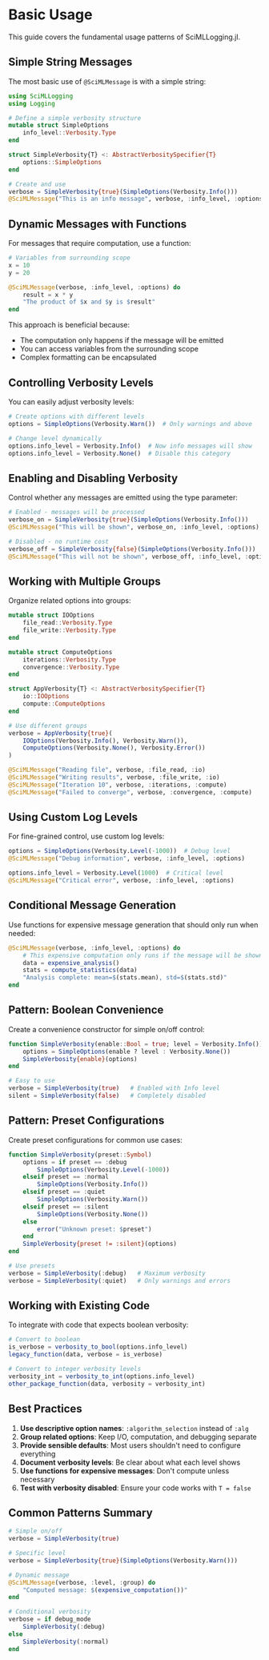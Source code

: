 # Basic Usage

This guide covers the fundamental usage patterns of SciMLLogging.jl.

## Simple String Messages

The most basic use of `@SciMLMessage` is with a simple string:

```julia
using SciMLLogging
using Logging

# Define a simple verbosity structure
mutable struct SimpleOptions
    info_level::Verbosity.Type
end

struct SimpleVerbosity{T} <: AbstractVerbositySpecifier{T}
    options::SimpleOptions
end

# Create and use
verbose = SimpleVerbosity{true}(SimpleOptions(Verbosity.Info()))
@SciMLMessage("This is an info message", verbose, :info_level, :options)
```

## Dynamic Messages with Functions

For messages that require computation, use a function:

```julia
# Variables from surrounding scope
x = 10
y = 20

@SciMLMessage(verbose, :info_level, :options) do
    result = x * y
    "The product of $x and $y is $result"
end
```

This approach is beneficial because:
- The computation only happens if the message will be emitted
- You can access variables from the surrounding scope
- Complex formatting can be encapsulated

## Controlling Verbosity Levels

You can easily adjust verbosity levels:

```julia
# Create options with different levels
options = SimpleOptions(Verbosity.Warn())  # Only warnings and above

# Change level dynamically
options.info_level = Verbosity.Info()  # Now info messages will show
options.info_level = Verbosity.None()  # Disable this category
```

## Enabling and Disabling Verbosity

Control whether any messages are emitted using the type parameter:

```julia
# Enabled - messages will be processed
verbose_on = SimpleVerbosity{true}(SimpleOptions(Verbosity.Info()))
@SciMLMessage("This will be shown", verbose_on, :info_level, :options)

# Disabled - no runtime cost
verbose_off = SimpleVerbosity{false}(SimpleOptions(Verbosity.Info()))
@SciMLMessage("This will not be shown", verbose_off, :info_level, :options)
```

## Working with Multiple Groups

Organize related options into groups:

```julia
mutable struct IOOptions
    file_read::Verbosity.Type
    file_write::Verbosity.Type
end

mutable struct ComputeOptions
    iterations::Verbosity.Type
    convergence::Verbosity.Type
end

struct AppVerbosity{T} <: AbstractVerbositySpecifier{T}
    io::IOOptions
    compute::ComputeOptions
end

# Use different groups
verbose = AppVerbosity{true}(
    IOOptions(Verbosity.Info(), Verbosity.Warn()),
    ComputeOptions(Verbosity.None(), Verbosity.Error())
)

@SciMLMessage("Reading file", verbose, :file_read, :io)
@SciMLMessage("Writing results", verbose, :file_write, :io)
@SciMLMessage("Iteration 10", verbose, :iterations, :compute)
@SciMLMessage("Failed to converge", verbose, :convergence, :compute)
```

## Using Custom Log Levels

For fine-grained control, use custom log levels:

```julia
options = SimpleOptions(Verbosity.Level(-1000))  # Debug level
@SciMLMessage("Debug information", verbose, :info_level, :options)

options.info_level = Verbosity.Level(1000)  # Critical level
@SciMLMessage("Critical error", verbose, :info_level, :options)
```

## Conditional Message Generation

Use functions for expensive message generation that should only run when needed:

```julia
@SciMLMessage(verbose, :info_level, :options) do
    # This expensive computation only runs if the message will be shown
    data = expensive_analysis()
    stats = compute_statistics(data)
    "Analysis complete: mean=$(stats.mean), std=$(stats.std)"
end
```

## Pattern: Boolean Convenience

Create a convenience constructor for simple on/off control:

```julia
function SimpleVerbosity(enable::Bool = true; level = Verbosity.Info())
    options = SimpleOptions(enable ? level : Verbosity.None())
    SimpleVerbosity{enable}(options)
end

# Easy to use
verbose = SimpleVerbosity(true)   # Enabled with Info level
silent = SimpleVerbosity(false)   # Completely disabled
```

## Pattern: Preset Configurations

Create preset configurations for common use cases:

```julia
function SimpleVerbosity(preset::Symbol)
    options = if preset == :debug
        SimpleOptions(Verbosity.Level(-1000))
    elseif preset == :normal
        SimpleOptions(Verbosity.Info())
    elseif preset == :quiet
        SimpleOptions(Verbosity.Warn())
    elseif preset == :silent
        SimpleOptions(Verbosity.None())
    else
        error("Unknown preset: $preset")
    end
    SimpleVerbosity{preset != :silent}(options)
end

# Use presets
verbose = SimpleVerbosity(:debug)   # Maximum verbosity
verbose = SimpleVerbosity(:quiet)   # Only warnings and errors
```

## Working with Existing Code

To integrate with code that expects boolean verbosity:

```julia
# Convert to boolean
is_verbose = verbosity_to_bool(options.info_level)
legacy_function(data, verbose = is_verbose)

# Convert to integer verbosity levels
verbosity_int = verbosity_to_int(options.info_level)
other_package_function(data, verbosity = verbosity_int)
```

## Best Practices

1. **Use descriptive option names**: `:algorithm_selection` instead of `:alg`
2. **Group related options**: Keep I/O, computation, and debugging separate
3. **Provide sensible defaults**: Most users shouldn't need to configure everything
4. **Document verbosity levels**: Be clear about what each level shows
5. **Use functions for expensive messages**: Don't compute unless necessary
6. **Test with verbosity disabled**: Ensure your code works with `T = false`

## Common Patterns Summary

```julia
# Simple on/off
verbose = SimpleVerbosity(true)

# Specific level
verbose = SimpleVerbosity{true}(SimpleOptions(Verbosity.Warn()))

# Dynamic message
@SciMLMessage(verbose, :level, :group) do
    "Computed message: $(expensive_computation())"
end

# Conditional verbosity
verbose = if debug_mode
    SimpleVerbosity(:debug)
else
    SimpleVerbosity(:normal)
end
```